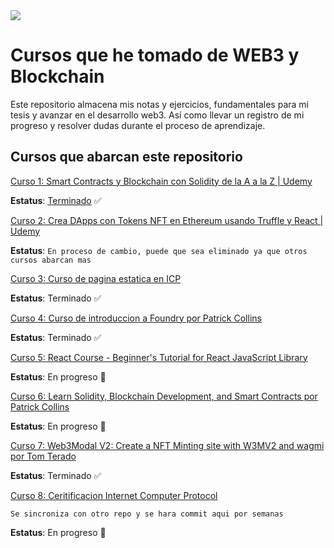 <Image src="https://ethereum.org/static/28214bb68eb5445dcb063a72535bc90c/f51a3/hero.png">

# Cursos que he tomado de WEB3 y Blockchain

Este repositorio almacena mis notas y ejercicios, fundamentales para mi tesis y avanzar en el desarrollo web3. Así como llevar un registro de mi progreso y resolver dudas durante el proceso de aprendizaje. 

## Cursos que abarcan este repositorio

[Curso 1: Smart Contracts y Blockchain con Solidity de la A a la Z | Udemy](https://www.udemy.com/course/solidity-a-z/)

**Estatus**: [Terminado](https://www.udemy.com/certificate/UC-68287075-0fa0-458e-93b1-b43dd863bc1f/) ✅ 

[Curso 2: Crea DApps con Tokens NFT en Ethereum usando Truffle y React | Udemy](https://www.udemy.com/course/tokens-nft-en-ethereum-con-truffle-y-react/)

**Estatus**: `En proceso de cambio, puede que sea eliminado ya que otros cursos abarcan mas`

[Curso 3: Curso de pagina estatica en ICP](https://internetcomputer.org/docs/current/samples/host-a-website)

**Estatus**: Terminado ✅

[Curso 4: Curso de introduccion a Foundry por Patrick Collins](https://www.youtube.com/watch?v=fNMfMxGxeag)

**Estatus**: Terminado ✅

[Curso 5: React Course - Beginner's Tutorial for React JavaScript Library](https://scrimba.com/learn/learnreact)

**Estatus**: En progreso 🚧

[Curso 6: Learn Solidity, Blockchain Development, and Smart Contracts por Patrick Collins](https://www.youtube.com/watch?v=umepbfKp5rI)

**Estatus**: En progreso 🚧

[Curso 7: Web3Modal V2: Create a NFT Minting site with W3MV2 and wagmi por Tom Terado](https://youtu.be/SViUpuwLKzc)

**Estatus**: Terminado ✅

[Curso 8: Ceritificacion Internet Computer Protocol](https://github.com/jistro/curso_certificacion_icp_2023)

`Se sincroniza con otro repo y se hara commit aqui por semanas`

**Estatus**: En progreso 🚧
